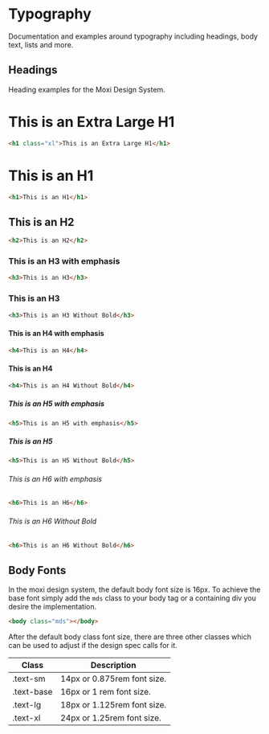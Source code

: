 # Typography

Documentation and examples around typography including headings, body text, lists and more.

## Headings

Heading examples for the Moxi Design System.

<div class="mds">
  <h1 class="xl">This is an Extra Large H1</h1>

```html
<h1 class="xl">This is an Extra Large H1</h1>
```

  <h1>This is an H1</h1>

```html
<h1>This is an H1</h1>
```

  <h2 style="border-bottom: 0;">This is an H2</h2>

```html
<h2>This is an H2</h2>
```

  <h3 class="emphasis">This is an H3 with emphasis</h3>

```html
<h3>This is an H3</h3>
```

  <h3>This is an H3</h3>

```html
<h3>This is an H3 Without Bold</h3>
```

  <h4 class="emphasis">This is an H4 with emphasis</h4>

```html
<h4>This is an H4</h4>
```

  <h4>This is an H4</h4>

```html
<h4>This is an H4 Without Bold</h4>
```

  <h5 class="emphasis">This is an H5 with emphasis</h5>

```html
<h5>This is an H5 with emphasis</h5>
```

  <h5>This is an H5</h5>

```html
<h5>This is an H5 Without Bold</h5>
```

  <h6 class="emphasis">This is an H6 with emphasis</h6>

```html
<h6>This is an H6</h6>
```

  <h6>This is an H6 Without Bold</h6>

```html
<h6>This is an H6 Without Bold</h6>
```

</div>

## Body Fonts

In the moxi design system, the default body font size is 16px. To achieve the base font simply add the `mds` class to your body tag or a containing div you desire the implementation.

```html
<body class="mds"></body>
```

After the default body class font size, there are three other classes which can be used to adjust if the design spec calls for it.

| Class      | Description                 |
| ---------- | --------------------------- |
| .text-sm   | 14px or 0.875rem font size. |
| .text-base | 16px or 1 rem font size.    |
| .text-lg   | 18px or 1.125rem font size. |
| .text-xl   | 24px or 1.25rem font size.  |
